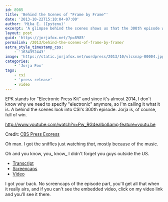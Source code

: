 ```yaml
---
id: 8985
title: 'Behind the Scenes of "Frame by Frame"'
date: '2013-10-22T15:10:04-07:00'
author: 'Mika E. (Ipstenu)'
excerpt: 'A glimpse behind the scenes shows us that the 300th episode will have a lot of Jorja. '
layout: post
guid: 'https://jorjafox.net/?p=8985'
permalink: /2013/behind-the-scenes-of-frame-by-frame/
astra_style_timestamp_css:
    - '1634352443'
image: 'https://static.jorjafox.net/wordpress/2013/10/vlcsnap-00004.jpg'
categories:
    - 'Jorja Fox'
tags:
    - csi
    - 'press release'
    - video
---
```


EPK stands for "Electronic Press Kit" and since it's almost 2014, I don't know why we need to specify "electronic" anymore, so I'm calling it what it is. A behind the scenes look into CSI's 300th episode. Jorja is, of course, full of win.

http://www.youtube.com/watch?v=Pw_RG4ealbo&amp;feature=youtu.be

Credit: <a href="http://cbspressexpress.com/cbs-entertainment/video?watch=1pcg1hvw2x">CBS Press Express</a>

Oh man. I got the sniffles just watching _that_, mostly because of the music.

Oh and you know, you_ know_ I didn't forget you guys outside the US.
<ul>
	<li><a href="https://jorjafox.net/wiki/CBS_CSI300_EPK_(22_October_2013)">Transcript</a></li>
	<li><a href="https://jorjafox.net/gallery/tv/csi/extras/2014-csi300epk/">Screencaps</a></li>
	<li><a href="https://jorjafox.net/video/frame-by-frame-epk/">Video</a></li>
</ul>
I got your back. No screencaps of the episode part, you'll get all that when it really airs, and if you can't see the embedded video, click on my video link and you'll see it there.
